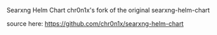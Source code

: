 Searxng Helm Chart
chr0n1x's fork of the original searxng-helm-chart

source here: https://github.com/chr0n1x/searxng-helm-chart